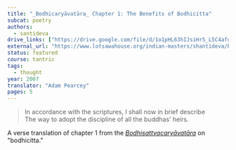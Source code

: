 ```yaml
---
title: "_Bodhicaryāvatāra_ Chapter 1: The Benefits of Bodhicitta"
subcat: poetry
authors:
  - santideva
drive_links: ["https://drive.google.com/file/d/1o1pHL63hIJsiHrS_L5C4afdinOtnWZkw/view?usp=drivesdk"]
external_url: "https://www.lotsawahouse.org/indian-masters/shantideva/bodhicharyavatara-1"
status: featured
course: tantric
tags:
  - thought
year: 2007
translator: "Adam Pearcey"
pages: 5
---
```


> In accordance with the scriptures, I shall now in brief describe  
The way to adopt the discipline of all the buddhas’ heirs.

A verse translation of chapter 1 from the
[_Bodhisattvacaryāvatāra_](/content/canon/bodhisattvacaryavatara_santideva)
on "bodhicitta."
